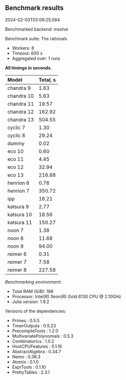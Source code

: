 ## Benchmark results

2024-02-03T03:09:25.084

Benchmarked backend: msolve

Benchmark suite: The rationals

- Workers: 8
- Timeout: 600 s
- Aggregated over: 1 runs

**All timings in seconds.**

|Model|Total, s|
|:----|---|
|chandra 9|1.63|
|chandra 10|5.63|
|chandra 11|19.57|
|chandra 12|162.92|
|chandra 13|504.55|
|cyclic 7|1.30|
|cyclic 8|29.24|
|dummy|0.02|
|eco 10|0.60|
|eco 11|4.45|
|eco 12|32.94|
|eco 13|216.88|
|henrion 6|0.76|
|henrion 7|350.72|
|ipp|16.21|
|katsura 9|2.77|
|katsura 10|18.56|
|katsura 11|150.27|
|noon 7|1.38|
|noon 8|11.68|
|noon 9|94.00|
|reimer 6|0.31|
|reimer 7|7.58|
|reimer 8|227.58|

*Benchmarking environment:*

* Total RAM (GiB): 188
* Processor: Intel(R) Xeon(R) Gold 6130 CPU @ 2.10GHz
* Julia version: 1.9.2

Versions of the dependencies:

* Primes : 0.5.5
* TimerOutputs : 0.5.23
* PrecompileTools : 1.2.0
* MultivariatePolynomials : 0.5.3
* Combinatorics : 1.0.2
* HostCPUFeatures : 0.1.16
* AbstractAlgebra : 0.34.7
* Nemo : 0.38.3
* Atomix : 0.1.0
* ExprTools : 0.1.10
* PrettyTables : 2.3.1
